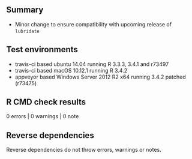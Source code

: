 ## Summary

* Minor change to ensure compatibility with upcoming release of `lubridate`

## Test environments

* travis-ci based ubuntu 14.04 running R 3.3.3, 3.4.1 and r73497 
* travis-ci based macOS 10.12.1 running R 3.4.2
* appveyor based Windows Server 2012 R2 x64 running 3.4.2 patched (r73475)

## R CMD check results

0 errors | 0 warnings | 0 note

## Reverse dependencies

Reverse dependencies do not throw errors, warnings or notes.

